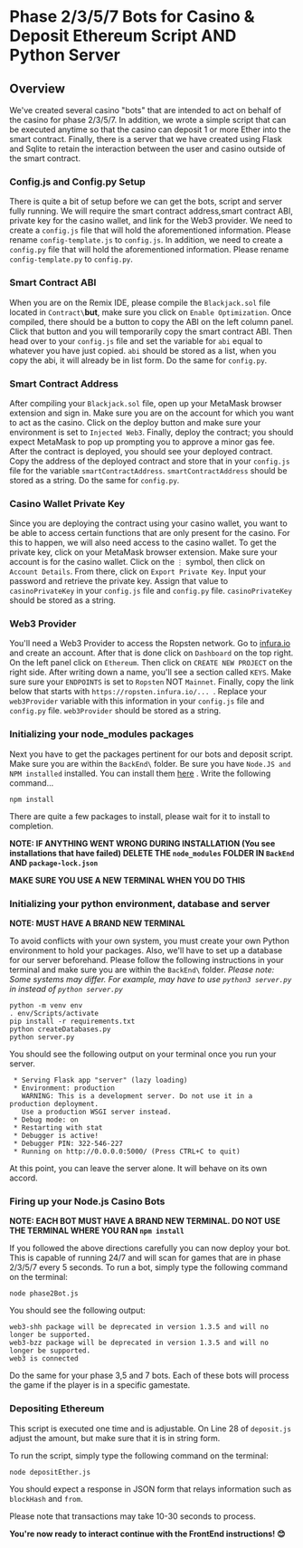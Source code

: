 # Phase 2/3/5/7 Bots for Casino & Deposit Ethereum Script AND Python Server

## Overview
<p>We've created several casino "bots" that are intended to act on behalf of the casino for phase 2/3/5/7. In addition, we wrote a simple script that can be executed anytime so that the casino can deposit 1 or more Ether into the smart contract. Finally, there is a server that we have created using Flask and Sqlite to retain the interaction between the user and casino outside of the smart contract.</p>

### Config.js and Config.py Setup

There is quite a bit of setup before we can get the bots, script and server fully running. 
We will require the smart contract address,smart contract ABI, private key for the casino wallet, and link for the Web3 provider. 
We need to create a `config.js` file that will hold the aforementioned information. Please rename `config-template.js` to `config.js`.
In addition, we need to create a `config.py` file that will hold the aforementioned information. Please rename `config-template.py` to `config.py`.

### Smart Contract ABI

When you are on the Remix IDE, please compile the `Blackjack.sol` file located in `Contract\`**but**, make sure you click on `Enable Optimization`. Once compiled, there should be a button to copy the ABI on the left column panel. Click that button and you will temporarily copy the smart contract ABI. Then head over to your `config.js` file and set the variable for `abi` equal to whatever you have just copied. `abi` should be stored as a list, when you copy the abi, it will already be in list form. Do the same for `config.py`.
### Smart Contract Address

After compiling your `Blackjack.sol` file, open up your MetaMask browser extension and sign in. Make sure you are on the account for which you want to act as the casino. Click on the deploy button and make sure your environment is set to `Injected Web3`. Finally, deploy the contract; you should expect MetaMask to pop up prompting you to approve a minor gas fee. After the contract is deployed, you should see your deployed contract. Copy the address of the deployed contract and store that in your `config.js` file for the variable `smartContractAddress`. `smartContractAddress` should be stored as a string. Do the same for `config.py`.

### Casino Wallet Private Key

Since you are deploying the contract using your casino wallet, you want to be able to access certain functions that are only present for the casino. For this to happen, we will also need access to the casino wallet. To get the private key, click on your MetaMask browser extension. Make sure your account is for the casino wallet. Click on the `⋮` symbol, then click on `Account Details`. From there, click on `Export Private Key`. Input your password and retrieve the private key. Assign that value to `casinoPrivateKey` in your `config.js` file and `config.py` file. `casinoPrivateKey` should be stored as a string. 

### Web3 Provider

You'll need a Web3 Provider to access the Ropsten network. Go to [infura.io](https://infura.io) and create an account. After that is done click on `Dashboard` on the top right. On the left panel click on `Ethereum`. Then click on `CREATE NEW PROJECT` on the right side. After writing down a name, you'll see a section called `KEYS`. Make sure sure your `ENDPOINTS` is set to `Ropsten` NOT `Mainnet`. Finally, copy the link below that starts with `https://ropsten.infura.io/... `. Replace your `web3Provider` variable with this information in your `config.js` file and `config.py` file. `web3Provider` should be stored as a string. 

### Initializing your node_modules packages

Next you have to get the packages pertinent for our bots and deposit script. Make sure you are within the `BackEnd\` folder. Be sure you have `Node.JS and NPM installed` installed. You can install them [here](https://www.npmjs.com/get-npm) . Write the following command...

```terminal
npm install
```

There are quite a few packages to install, please wait for it to install to completion.

**NOTE: IF ANYTHING WENT WRONG DURING INSTALLATION (You see installations that have failed) DELETE THE `node_modules` FOLDER IN `BackEnd` AND `package-lock.json`**

**MAKE SURE YOU USE A NEW TERMINAL WHEN YOU DO THIS**

### Initializing your python environment, database and server 

**NOTE: MUST HAVE A BRAND NEW TERMINAL**

To avoid conflicts with your own system, you must create your own Python environment to hold your packages. 
Also, we'll have to set up a database for our server beforehand. 
Please follow the following instructions in your terminal and make sure you are within the `BackEnd\` folder. 
*Please note: Some systems may differ. For example, may have to use `python3 server.py` in instead of `python server.py`*

```terminal
python -m venv env
. env/Scripts/activate
pip install -r requirements.txt
python createDatabases.py
python server.py
```
You should see the following output on your terminal once you run your server.
```terminal
 * Serving Flask app "server" (lazy loading)
 * Environment: production
   WARNING: This is a development server. Do not use it in a production deployment.
   Use a production WSGI server instead.
 * Debug mode: on
 * Restarting with stat
 * Debugger is active!
 * Debugger PIN: 322-546-227
 * Running on http://0.0.0.0:5000/ (Press CTRL+C to quit)
 ```

At this point, you can leave the server alone. It will behave on its own accord. 

### Firing up your Node.js Casino Bots 
**NOTE: EACH BOT MUST HAVE A BRAND NEW TERMINAL. DO NOT USE THE TERMINAL WHERE YOU RAN `npm install`**


If you followed the above directions carefully you can now deploy your bot. This is capable of running 24/7 and will scan for games that are in phase 2/3/5/7 every 5 seconds. To run a bot, simply type the following command on the terminal:

```terminal
node phase2Bot.js
```

You should see the following output:
```terminal
web3-shh package will be deprecated in version 1.3.5 and will no longer be supported.
web3-bzz package will be deprecated in version 1.3.5 and will no longer be supported.
web3 is connected
```

Do the same for your phase 3,5 and 7 bots. Each of these bots will process the game if the player is in a specific gamestate. 

### Depositing Ethereum
This script is executed one time and is adjustable. On Line 28 of `deposit.js` adjust the amount, but make sure that it is in string form. 

To run the script, simply type the following command on the terminal:
```terminal
node depositEther.js
```

You should expect a response in JSON form that relays information such as `blockHash` and `from`.


Please note that transactions may take 10-30 seconds to process. 



**You're now ready to interact continue with the FrontEnd instructions! 😊**
